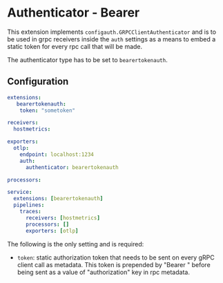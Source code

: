 # Authenticator - Bearer

This extension implements `configauth.GRPCClientAuthenticator` and is to be used in grpc receivers inside the `auth` settings as a means
to embed a static token for every rpc call that will be made.

The authenticator type has to be set to `bearertokenauth`.

## Configuration

```yaml
extensions:
   bearertokenauth:
    token: "sometoken"

receivers:
  hostmetrics:

exporters:
  otlp:
    endpoint: localhost:1234
    auth:
      authenticator: bearertokenauth

processors:

service:
  extensions: [bearertokenauth]
  pipelines:
    traces:
      receivers: [hostmetrics]
      processors: []
      exporters: [otlp]
```

The following is the only setting and is required:

- `token`: static authorization token that needs to be sent on every gRPC client call as metadata.
   This token is prepended by "Bearer " before being sent as a value of "authorization" key in
   rpc metadata.
  
